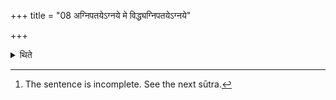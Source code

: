 +++
title = "08 अग्निपतयेऽग्नये मे विद्ध्यग्निपतयेऽग्नये"

+++

<details><summary>थिते</summary>

8. With agnipataye' gnaye me viddhi...[^1],  


[^1]: The sentence is incomplete. See the next sūtra.
</details>
